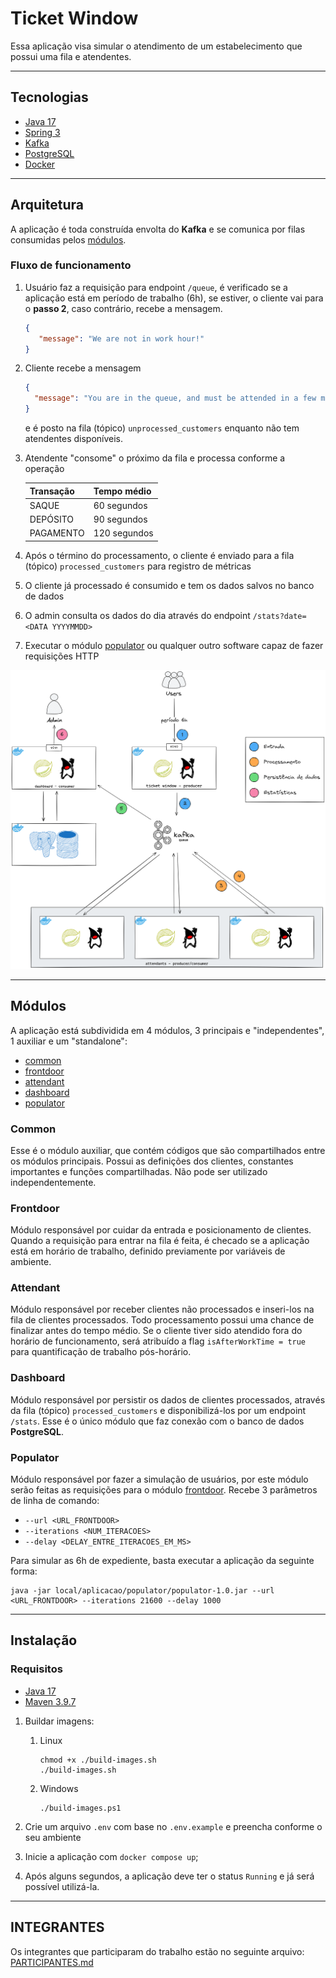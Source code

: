# Ticket Window

Essa aplicação visa simular o atendimento de um estabelecimento que possui
uma fila e atendentes.

---

## Tecnologias

- [Java 17](https://www.oracle.com/br/java/technologies/downloads/#java17)
- [Spring 3](https://spring.io/)
- [Kafka](https://kafka.apache.org/)
- [PostgreSQL](https://www.postgresql.org/)
- [Docker](https://www.docker.com/)

---

## Arquitetura

A aplicação é toda construída envolta do **Kafka** e se comunica por filas
consumidas pelos [módulos](#módulos).

### Fluxo de funcionamento

1. Usuário faz a requisição para endpoint `/queue`, é verificado se
a aplicação está em período de trabalho (6h), se estiver, o cliente vai
para o **passo 2**, caso contrário, recebe a mensagem.
   ```json
   {
      "message": "We are not in work hour!"
   }
   ```

2. Cliente recebe a mensagem 
    ```json
   {
      "message": "You are in the queue, and must be attended in a few moments"
   }
    ```
    e é posto na fila (tópico) `unprocessed_customers` enquanto não
    tem atendentes disponíveis.

3. Atendente "consome" o próximo da fila e processa conforme a operação
    
    | Transação | Tempo médio  |
    |-----------|--------------|
    | SAQUE     | 60 segundos  |
    | DEPÓSITO  | 90 segundos  |
    | PAGAMENTO | 120 segundos |

4. Após o término do processamento, o cliente é enviado para a fila (tópico) `processed_customers`
para registro de métricas

5. O cliente já processado é consumido e tem os dados salvos no banco de dados

6. O admin consulta os dados do dia através do endpoint `/stats?date=<DATA YYYYMMDD>`

7. Executar o módulo [populator](#populator) ou qualquer outro software capaz de fazer requisições HTTP

![Arquitetura](docs/ticket_window_architecture.png)

---

## Módulos

A aplicação está subdividida em 4 módulos, 3 principais e "independentes", 1 auxiliar
e um "standalone":

- [common](#common)
- [frontdoor](#frontdoor)
- [attendant](#attendant)
- [dashboard](#dashboard)
- [populator](#populator)

### Common

Esse é o módulo auxiliar, que contém códigos que são compartilhados entre
os módulos principais. Possui as definições dos clientes, constantes importantes e funções compartilhadas.
Não pode ser utilizado independentemente.

### Frontdoor

Módulo responsável por cuidar da entrada e posicionamento de clientes.
Quando a requisição para entrar na fila é feita, é checado se a aplicação está em horário de trabalho,
definido previamente por variáveis de ambiente.

### Attendant

Módulo responsável por receber clientes não processados e inseri-los na fila de clientes processados.
Todo processamento possui uma chance de finalizar antes do tempo médio.
Se o cliente tiver sido atendido fora do horário de funcionamento, será atribuído
a flag `isAfterWorkTime = true` para quantificação de trabalho pós-horário.

### Dashboard

Módulo responsável por persistir os dados de clientes processados,
através da fila (tópico) `processed_customers` e disponibilizá-los por
um endpoint `/stats`. Esse é o único módulo que faz conexão com o banco de dados
**PostgreSQL**.

### Populator

Módulo responsável por fazer a simulação de usuários, por este módulo serão feitas
as requisições para o módulo [frontdoor](#frontdoor). Recebe 3 parâmetros de linha de comando:

- `--url <URL_FRONTDOOR>`
- `--iterations <NUM_ITERACOES>`
- `--delay <DELAY_ENTRE_ITERACOES_EM_MS>`

Para simular as 6h de expediente, basta executar a aplicação da seguinte forma:

```shell
java -jar local/aplicacao/populator/populator-1.0.jar --url <URL_FRONTDOOR> --iterations 21600 --delay 1000
```

---

## Instalação

### Requisitos

- [Java 17](https://www.oracle.com/br/java/technologies/downloads/#java17)
- [Maven 3.9.7](https://maven.apache.org/download.cgi)

1. Buildar imagens:
   1. Linux
      ```shell
      chmod +x ./build-images.sh
      ./build-images.sh
      ```
   
   2. Windows
      ```shell
      ./build-images.ps1
      ```

2. Crie um arquivo `.env` com base no `.env.example` e preencha conforme o seu ambiente

3. Inicie a aplicação com `docker compose up`;

4. Após alguns segundos, a aplicação deve ter o status `Running` e já será possível utilizá-la.

---

## INTEGRANTES

Os integrantes que participaram do trabalho estão no seguinte arquivo: [PARTICIPANTES.md](./PARTICIPANTS.md)